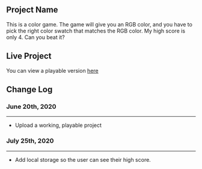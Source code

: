 ## Project Name

This is a color game. The game will give you an RGB color, and you have to pick the right color swatch that matches the RGB color. My high score is only 4. Can you beat it?

## Live Project

You can view a playable version [here](https://rperry99.github.io/color-game/)

## Change Log

### June 20th, 2020

---

- Upload a working, playable project

### July 25th, 2020

---

- Add local storage so the user can see their high score.
